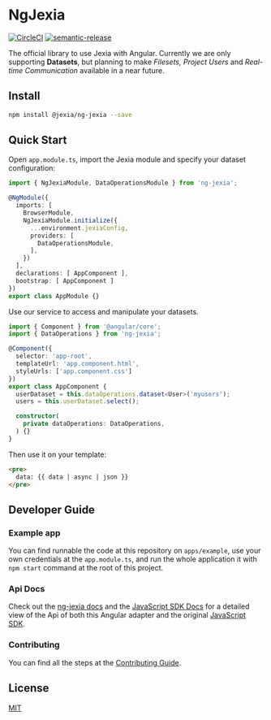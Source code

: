 # NgJexia

[![CircleCI](https://circleci.com/gh/jexia/ng-jexia.svg?style=svg)](https://circleci.com/gh/jexia/ng-jexia)
[![semantic-release](https://img.shields.io/badge/%20%20%F0%9F%93%A6%F0%9F%9A%80-semantic--release-e10079.svg)](https://github.com/semantic-release/semantic-release)


The official library to use Jexia with Angular. Currently we are only supporting **Datasets**, but planning to make *Filesets, Project Users* and *Real-time Communication* available in a near future.

## Install

```bash
npm install @jexia/ng-jexia --save
```

## Quick Start

Open `app.module.ts`, import the Jexia module and specify your dataset configuration:

```ts
import { NgJexiaModule, DataOperationsModule } from 'ng-jexia';

@NgModule({
  imports: [
    BrowserModule,
    NgJexiaModule.initialize({
      ...environment.jexiaConfig,
      providers: [
        DataOperationsModule,
      ],
    })
  ],
  declarations: [ AppComponent ],
  bootstrap: [ AppComponent ]
})
export class AppModule {}
```

Use our service to access and manipulate your datasets.

```ts
import { Component } from '@angular/core';
import { DataOperations } from 'ng-jexia';

@Component({
  selector: 'app-root',
  templateUrl: 'app.component.html',
  styleUrls: ['app.component.css']
})
export class AppComponent {
  userDataset = this.dataOperations.dataset<User>('myusers');
  users = this.userDataset.select();

  constructor(
    private dataOperations: DataOperations,
  ) {}
}
```

Then use it on your template:

```html
<pre>
  data: {{ data | async | json }}
</pre>
```

## Developer Guide

### Example app

You can find runnable the code at this repository on `apps/example`, use your own credentials at the `app.module.ts`,
and run the whole application it with `npm start` command at the root of this project.

### Api Docs

Check out the [ng-jexia docs](https://jexia.github.io/ng-jexia/) and the [JavaScript SDK Docs](https://docs.jexia.com/tools/)
for a detailed view of the Api of both this Angular adapter and the original [JavaScript SDK](https://github.com/jexia/jexia-sdk-js/).

### Contributing

You can find all the steps at the [Contributing Guide](https://jexia.github.io/ng-jexia/contributing.html).

## License

[MIT](https://jexia.github.io/ng-jexia/license.html)
